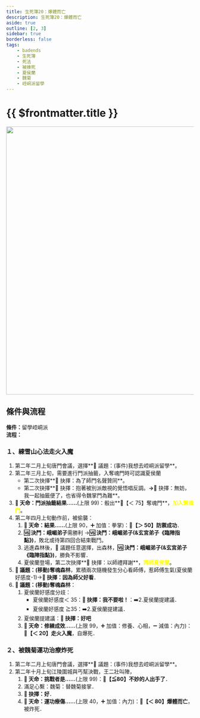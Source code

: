 ```yaml
---
title: 生死簿20：爆體而亡
description: 生死簿20：爆體而亡
aside: true
outline: [2, 3]
sidebar: true
borderless: false
tags:
    - badends
    - 生死簿
    - 死法
    - 被揍死
    - 夏侯蘭
    - 魏菊
    - 崆峒派留學
---
```


# {{ $frontmatter.title }}

<img width="720" src="/images/badends/badend20.webp">

## 條件與流程

<b>條件：</b>留學崆峒派<br>
<b>流程：</b><br>

### １、練雪山心法走火入魔

1. 第二年二月上旬唐門會議，選擇**📜 議題：(事件)我想去崆峒派留學**。
2. 第二年三月上旬，需要進行門派抽籤，入奪魂門時可認識<Girl5Icon>夏侯蘭</Girl5Icon>
    - 第二次抉擇**📖 抉擇：為了師門名聲贊同**。
    - 第二次抉擇**📖 抉擇：抱著被別派敵視的覺悟唱反調。**→**📖 抉擇：無妨，我一起抽籤便了，也省得令魏掌門為難**。
3. **🎲 天命：門派抽籤結果......**(上限 99)：骰出**🧾【＜ 75】奪魂門**，<span style='color: Yellow;'>**加入奪魂門**</span>。
4. 第二年四月上旬動作前，被偷襲：
    1. **🎲 天命：結果......**(上限 90，➕ 加值：拳掌)：**🧾【＞ 50】防禦成功**．
    2. **🆚 決鬥：峨嵋弟子**需勝利 →**🆚 決鬥：峨嵋弟子(&玄宮弟子《臨陣指點》)**，敗北或待第四回合結束戰鬥。
    3. 逃進森林後，🧾 議題任意選擇，出森林，**🆚 決鬥：峨嵋弟子(&玄宮弟子《臨陣指點》)**，勝負不影響．
    4. <Girl5Icon>夏侯蘭</Girl5Icon>登場，第二次抉擇**📖 抉擇：以師禮拜謝**，<span style='color: Yellow;'>**拜師夏侯蘭**</span>。
5. **📜 議題：(移動)奪魂森林**，累積兩次隨機發生分心看<Girl5Icon>師傅</Girl5Icon>，惹<Girl5Icon>師傅</Girl5Icon>生氣(<Girl5Icon>夏侯蘭</Girl5Icon>好感度-1)→**📖 抉擇：因為師父好看**．
6. **📜 議題：(移動)奪魂森林**：
    1. <Girl5Icon>夏侯蘭</Girl5Icon>好感度分歧：
        - <Girl5Icon>夏侯蘭</Girl5Icon>好感度＜ 35：**📖 抉擇：我不要啦！**：➡️2.<Girl5Icon>夏侯蘭</Girl5Icon>提建議．
        - <Girl5Icon>夏侯蘭</Girl5Icon>好感度 ≧35：➡️2.<Girl5Icon>夏侯蘭</Girl5Icon>提建議．
    2. <Girl5Icon>夏侯蘭</Girl5Icon>提建議：**📖 抉擇：好吧**
    3. **🎲 天命：修練成效......**(上限 99，➕ 加值：修養、心相，➖ 減值：內力)：**🧾【＜ 20】走火入魔**，自爆死．

### ２、被魏菊運功治療炸死

1. 第二年二月上旬唐門會議，選擇**📜 議題：(事件)我想去崆峒派留學**。
2. 第二年十月上旬江陵圍城與丐幫決戰，王二壯叫陣，
    1. **🎲 天命：挑戰者是......**(上限 99)：**🧾【≦80】不妙的人出手了**．
    2. 滿足心繫：<Girl7Icon>魏菊</Girl7Icon>：替<Girl7Icon>魏菊</Girl7Icon>接掌．
    3. **📖 抉擇：好**．
    4. **🎲 天命：運功療傷......**(上限 40，➕ 加值：內力)：**🧾【＜ 80】爆體而亡**，被炸死．
